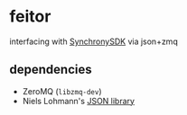 # feitor

interfacing with [SynchronySDK](https://github.com/nicrip/SynchronySDK_py) via json+zmq

## dependencies

 * ZeroMQ (`libzmq-dev`)
 * Niels Lohmann's [JSON library](https://github.com/nlohmann/json)